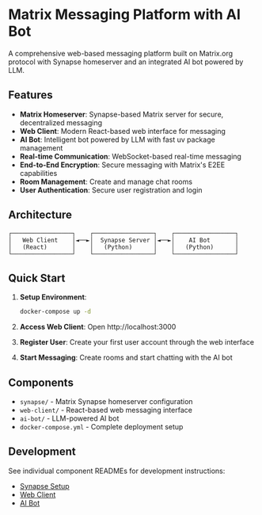 # Matrix Messaging Platform with AI Bot

A comprehensive web-based messaging platform built on Matrix.org protocol with Synapse homeserver and an integrated AI bot powered by LLM.

## Features

- **Matrix Homeserver**: Synapse-based Matrix server for secure, decentralized messaging
- **Web Client**: Modern React-based web interface for messaging
- **AI Bot**: Intelligent bot powered by LLM with fast uv package management
- **Real-time Communication**: WebSocket-based real-time messaging
- **End-to-End Encryption**: Secure messaging with Matrix's E2EE capabilities
- **Room Management**: Create and manage chat rooms
- **User Authentication**: Secure user registration and login

## Architecture

```
┌─────────────────┐    ┌─────────────────┐    ┌─────────────────┐
│   Web Client    │◄──►│  Synapse Server │◄──►│    AI Bot       │
│   (React)       │    │   (Python)      │    │   (Python)      │
└─────────────────┘    └─────────────────┘    └─────────────────┘
```

## Quick Start

1. **Setup Environment**:
   ```bash
   docker-compose up -d
   ```

2. **Access Web Client**:
   Open http://localhost:3000

3. **Register User**:
   Create your first user account through the web interface

4. **Start Messaging**:
   Create rooms and start chatting with the AI bot

## Components

- `synapse/` - Matrix Synapse homeserver configuration
- `web-client/` - React-based web messaging interface
- `ai-bot/` - LLM-powered AI bot
- `docker-compose.yml` - Complete deployment setup

## Development

See individual component READMEs for development instructions:
- [Synapse Setup](./synapse/README.md)
- [Web Client](./web-client/README.md)
- [AI Bot](./ai-bot/README.md)